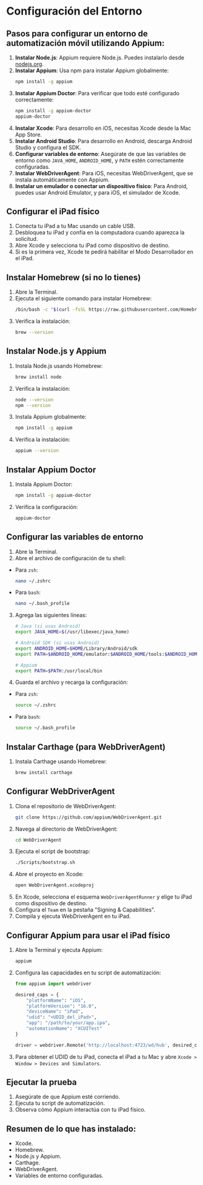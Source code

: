 # Configuración del Entorno

## Pasos para configurar un entorno de automatización móvil utilizando Appium:

1. **Instalar Node.js**: Appium requiere Node.js. Puedes instalarlo desde [nodejs.org](https://nodejs.org/).
2. **Instalar Appium**: Usa npm para instalar Appium globalmente:
   ```bash
   npm install -g appium
   ```
3. **Instalar Appium Doctor**: Para verificar que todo esté configurado correctamente:
   ```bash
   npm install -g appium-doctor
   appium-doctor
   ```
4. **Instalar Xcode**: Para desarrollo en iOS, necesitas Xcode desde la Mac App Store.
5. **Instalar Android Studio**: Para desarrollo en Android, descarga Android Studio y configura el SDK.
6. **Configurar variables de entorno**: Asegúrate de que las variables de entorno como `JAVA_HOME`, `ANDROID_HOME`, y `PATH` estén correctamente configuradas.
7. **Instalar WebDriverAgent**: Para iOS, necesitas WebDriverAgent, que se instala automáticamente con Appium.
8. **Instalar un emulador o conectar un dispositivo físico**: Para Android, puedes usar Android Emulator, y para iOS, el simulador de Xcode.

## Configurar el iPad físico

1. Conecta tu iPad a tu Mac usando un cable USB.
2. Desbloquea tu iPad y confía en la computadora cuando aparezca la solicitud.
3. Abre Xcode y selecciona tu iPad como dispositivo de destino.
4. Si es la primera vez, Xcode te pedirá habilitar el Modo Desarrollador en el iPad.

## Instalar Homebrew (si no lo tienes)

1. Abre la Terminal.
2. Ejecuta el siguiente comando para instalar Homebrew:
   ```bash
   /bin/bash -c "$(curl -fsSL https://raw.githubusercontent.com/Homebrew/install/HEAD/install.sh)"
   ```
3. Verifica la instalación:
   ```bash
   brew --version
   ```

## Instalar Node.js y Appium

1. Instala Node.js usando Homebrew:
   ```bash
   brew install node
   ```
2. Verifica la instalación:
   ```bash
   node --version
   npm --version
   ```
3. Instala Appium globalmente:
   ```bash
   npm install -g appium
   ```
4. Verifica la instalación:
   ```bash
   appium --version
   ```

## Instalar Appium Doctor

1. Instala Appium Doctor:
   ```bash
   npm install -g appium-doctor
   ```
2. Verifica la configuración:
   ```bash
   appium-doctor
   ```

## Configurar las variables de entorno

1. Abre la Terminal.
2. Abre el archivo de configuración de tu shell:
  - Para `zsh`:
    ```bash
    nano ~/.zshrc
    ```
  - Para `bash`:
    ```bash
    nano ~/.bash_profile
    ```
3. Agrega las siguientes líneas:
   ```bash
   # Java (si usas Android)
   export JAVA_HOME=$(/usr/libexec/java_home)
   
   # Android SDK (si usas Android)
   export ANDROID_HOME=$HOME/Library/Android/sdk
   export PATH=$ANDROID_HOME/emulator:$ANDROID_HOME/tools:$ANDROID_HOME/tools/bin:$ANDROID_HOME/platform-tools:$PATH
   
   # Appium
   export PATH=$PATH:/usr/local/bin
   ```
4. Guarda el archivo y recarga la configuración:
  - Para `zsh`:
    ```bash
    source ~/.zshrc
    ```
  - Para `bash`:
    ```bash
    source ~/.bash_profile
    ```

## Instalar Carthage (para WebDriverAgent)

1. Instala Carthage usando Homebrew:
   ```bash
   brew install carthage
   ```

## Configurar WebDriverAgent

1. Clona el repositorio de WebDriverAgent:
   ```bash
   git clone https://github.com/appium/WebDriverAgent.git
   ```
2. Navega al directorio de WebDriverAgent:
   ```bash
   cd WebDriverAgent
   ```
3. Ejecuta el script de bootstrap:
   ```bash
   ./Scripts/bootstrap.sh
   ```
4. Abre el proyecto en Xcode:
   ```bash
   open WebDriverAgent.xcodeproj
   ```
5. En Xcode, selecciona el esquema `WebDriverAgentRunner` y elige tu iPad como dispositivo de destino.
6. Configura el `Team` en la pestaña "Signing & Capabilities".
7. Compila y ejecuta WebDriverAgent en tu iPad.

## Configurar Appium para usar el iPad físico

1. Abre la Terminal y ejecuta Appium:
   ```bash
   appium
   ```
2. Configura las capacidades en tu script de automatización:
   ```python
   from appium import webdriver

   desired_caps = {
       "platformName": "iOS",
       "platformVersion": "16.0",
       "deviceName": "iPad",
       "udid": "<UDID_del_iPad>",
       "app": "/path/to/your/app.ipa",
       "automationName": "XCUITest"
   }

   driver = webdriver.Remote('http://localhost:4723/wd/hub', desired_caps)
   ```
3. Para obtener el UDID de tu iPad, conecta el iPad a tu Mac y abre `Xcode > Window > Devices and Simulators`.

## Ejecutar la prueba

1. Asegúrate de que Appium esté corriendo.
2. Ejecuta tu script de automatización.
3. Observa cómo Appium interactúa con tu iPad físico.

## Resumen de lo que has instalado:

- Xcode.
- Homebrew.
- Node.js y Appium.
- Carthage.
- WebDriverAgent.
- Variables de entorno configuradas.

